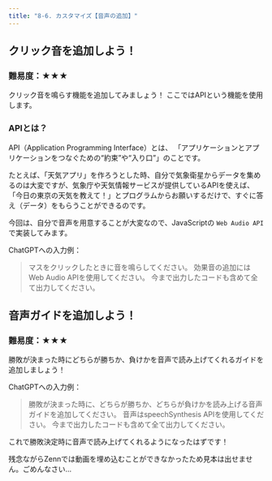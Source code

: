 ```yaml
---
title: "8-6. カスタマイズ【音声の追加】"
---
```


## クリック音を追加しよう！

### 難易度：★★★

クリック音を鳴らす機能を追加してみましょう！
ここではAPIという機能を使用します。

### APIとは？

API（Application Programming Interface）とは、
「アプリケーションとアプリケーションをつなぐための“約束”や“入り口”」のことです。

たとえば、「天気アプリ」を作ろうとした時、自分で気象衛星からデータを集めるのは大変ですが、気象庁や天気情報サービスが提供しているAPIを使えば、「今日の東京の天気を教えて！」とプログラムからお願いするだけで、すぐに答え（データ）をもらうことができるのです。

今回は、自分で音声を用意することが大変なので、JavaScriptの `Web Audio API` で実装してみます。

ChatGPTへの入力例：

> マスをクリックしたときに音を鳴らしてください。
> 効果音の追加にはWeb Audio APIを使用してください。
> 今まで出力したコードも含めて全て出力してください。

## 音声ガイドを追加しよう！

### 難易度：★★★

勝敗が決まった時にどちらが勝ちか、負けかを音声で読み上げてくれるガイドを追加しましょう！

ChatGPTへの入力例：

> 勝敗が決まった時に、どちらが勝ちか、どちらが負けかを読み上げる音声ガイドを追加してください。
> 音声はspeechSynthesis APIを使用してください。
> 今まで出力したコードも含めて全て出力してください。

これで勝敗決定時に音声で読み上げてくれるようになったはずです！

残念ながらZennでは動画を埋め込むことができなかったため見本は出せません。ごめんなさい...
